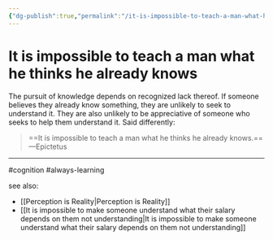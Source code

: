 ```yaml
---
{"dg-publish":true,"permalink":"/it-is-impossible-to-teach-a-man-what-he-thinks-he-already-knows/"}
---
```


# It is impossible to teach a man what he thinks he already knows


The pursuit of knowledge depends on recognized lack thereof. If someone believes they already know something, they are unlikely to seek to understand it. They are also unlikely to be appreciative of someone who seeks to help them understand it. Said differently:

> ==It is impossible to teach a man what he thinks he already knows.== —Epictetus

---
#cognition #always-learning

see also:
- [[Perception is Reality\|Perception is Reality]]
- [[It is impossible to make someone understand what their salary depends on them not understanding\|It is impossible to make someone understand what their salary depends on them not understanding]]


